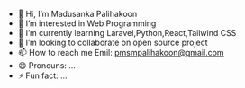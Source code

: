 - 👋 Hi, I’m Madusanka Palihakoon
- 👀 I’m interested in Web Programming
- 🌱 I’m currently learning Laravel,Python,React,Tailwind CSS
- 💞️ I’m looking to collaborate on open source project
- 📫 How to reach me Emil: pmsmpalihakoon@gmail.com
- 😄 Pronouns: ...
- ⚡ Fun fact: ...

<!---
madusankaPalihakoon/madusankaPalihakoon is a ✨ special ✨ repository because its `README.md` (this file) appears on your GitHub profile.
You can click the Preview link to take a look at your changes.
--->
